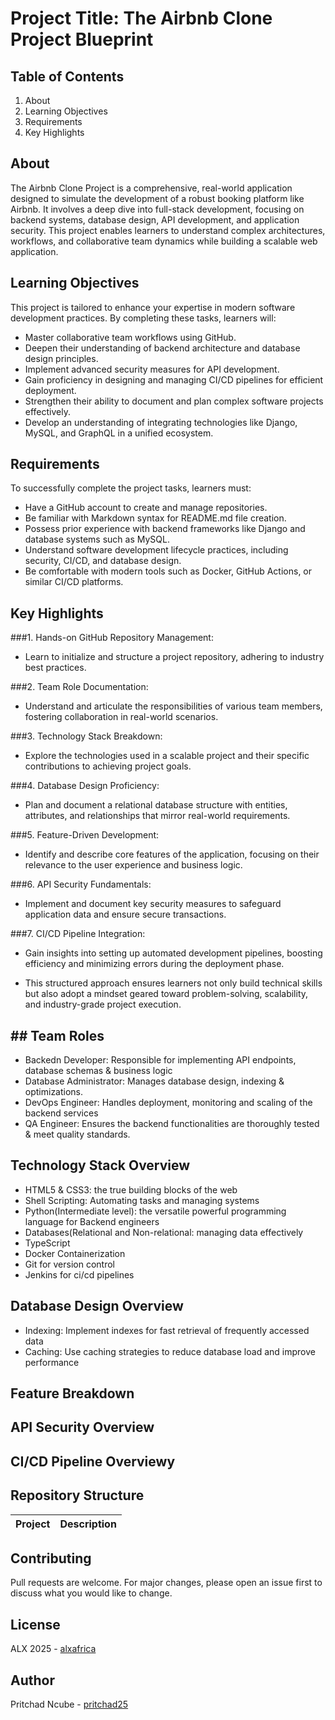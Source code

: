 # Project Title: The Airbnb Clone Project Blueprint

## Table of Contents
1. About
2. Learning Objectives
3. Requirements
4. Key Highlights

## About <a name="about"></a>
The Airbnb Clone Project is a comprehensive, real-world application designed to simulate the development of a robust booking platform like Airbnb. It involves a deep dive into full-stack development, focusing on backend systems, database design, API development, and application security. This project enables learners to understand complex architectures, workflows, and collaborative team dynamics while building a scalable web application.

## Learning Objectives <a name="learning-objectives"></a>
This project is tailored to enhance your expertise in modern software development practices. By completing these tasks, learners will:
- Master collaborative team workflows using GitHub.
- Deepen their understanding of backend architecture and database design principles.
- Implement advanced security measures for API development.
- Gain proficiency in designing and managing CI/CD pipelines for efficient deployment.
- Strengthen their ability to document and plan complex software projects effectively.
- Develop an understanding of integrating technologies like Django, MySQL, and GraphQL in a unified ecosystem.

## Requirements <a name="requirements"></a>
To successfully complete the project tasks, learners must:
- Have a GitHub account to create and manage repositories.
- Be familiar with Markdown syntax for README.md file creation.
- Possess prior experience with backend frameworks like Django and database systems such as MySQL.
- Understand software development lifecycle practices, including security, CI/CD, and database design.
- Be comfortable with modern tools such as Docker, GitHub Actions, or similar CI/CD platforms.

## Key Highlights <a name="key-highlights"></a>
###1. Hands-on GitHub Repository Management:
- Learn to initialize and structure a project repository, adhering to industry best practices.

###2. Team Role Documentation:
- Understand and articulate the responsibilities of various team members, fostering collaboration in real-world scenarios.

###3. Technology Stack Breakdown:
- Explore the technologies used in a scalable project and their specific contributions to achieving project goals.

###4. Database Design Proficiency:
- Plan and document a relational database structure with entities, attributes, and relationships that mirror real-world requirements.

###5. Feature-Driven Development:
- Identify and describe core features of the application, focusing on their relevance to the user experience and business logic.

###6. API Security Fundamentals:
- Implement and document key security measures to safeguard application data and ensure secure transactions.

###7. CI/CD Pipeline Integration:
- Gain insights into setting up automated development pipelines, boosting efficiency and minimizing errors during the deployment phase.

- This structured approach ensures learners not only build technical skills but also adopt a mindset geared toward problem-solving, scalability, and industry-grade project execution.

## ## Team Roles <a name="team-roles"></a>
- Backedn Developer: Responsible for implementing API endpoints, database schemas & business logic
- Database Administrator: Manages database design, indexing & optimizations.
- DevOps Engineer: Handles deployment, monitoring and scaling of the backend services
- QA Engineer: Ensures the backend functionalities are thoroughly tested & meet quality standards.

## Technology Stack Overview
- HTML5 & CSS3: the true building blocks of the web
- Shell Scripting: Automating tasks and managing systems
- Python(Intermediate level): the versatile powerful programming language for Backend engineers
- Databases(Relational and Non-relational: managing data effectively
- TypeScript
- Docker Containerization
- Git for version control
- Jenkins for ci/cd pipelines

## Database Design Overview
- Indexing: Implement indexes for fast retrieval of frequently accessed data
- Caching: Use caching strategies to reduce database load and improve performance

## Feature Breakdown

## API Security Overview

## CI/CD Pipeline Overviewy

## Repository Structure
| Project | Description |
| ------- | ----------- |

## Contributing <a name="contributing"></a>
Pull requests are welcome. For major changes, please open an issue first to discuss what you would like to change.

## License <a name="license"></a>
ALX 2025 - [alxafrica](https://www.alxafrica.com)

## Author <a name="author"></a>
Pritchad Ncube - [pritchad25](https://www.github.com/Pritchad25)
